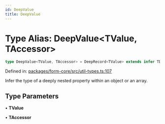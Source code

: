 ```yaml
---
id: DeepValue
title: DeepValue
---
```


<!-- DO NOT EDIT: this page is autogenerated from the type comments -->

# Type Alias: DeepValue\<TValue, TAccessor\>

```ts
type DeepValue<TValue, TAccessor> = DeepRecord<TValue> extends infer TDeepRecord ? TDeepRecord[TAccessor & keyof TDeepRecord] : never;
```

Defined in: [packages/form-core/src/util-types.ts:107](https://github.com/TanStack/form/blob/main/packages/form-core/src/util-types.ts#L107)

Infer the type of a deeply nested property within an object or an array.

## Type Parameters

• **TValue**

• **TAccessor**
